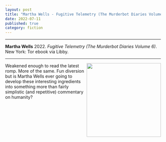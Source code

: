 ```yaml
---
layout: post
title: "Martha Wells - Fugitive Telemetry (The Murderbot Diaries Volume 6)"
date: 2022-07-11
published: true
category: fiction
---
```



***
<b>Martha Wells</b> 2022. _Fugitive Telemetry (The Murderbot Diaries Volume 6)_. New York: Tor ebook via Libby.

***

<img align="right" width="240" src="https://images.macmillan.com/folio-assets/macmillan_us_frontbookcovers_350W/9781250765376.jpg"> 
Weakened enough to read the latest romp.  More of the same.  Fun diversion but is Martha Wells ever going to develop these interesting ingredients into something more than fairly simplistic (and repetitive) commentary on humanity?
